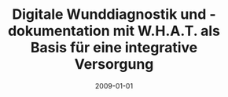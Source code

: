 ---
abstract: ''
authors:
- T. Wild
- T. Hölzenbein
- Thomas Grechenig
- Mario Bernhart
- Ani Binder
- Bernhard Horn
- Stefan Strobl
- Johannes Unosson
- Mario Prinz
- Anna Wujciow
date: '2009-01-01'
featured: false
links:
- name: Publik
  url: https://publik.tuwien.ac.at/showentry.php?ID=183636&lang=2
publication: Wundmanagement, 06 (2009)
publication_types:
- '2'
publishDate: '2009-01-01'
title: Digitale Wunddiagnostik und -dokumentation mit W.H.A.T. als Basis für eine
  integrative Versorgung
url_pdf: ''
---